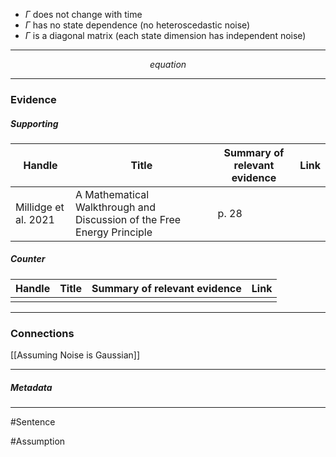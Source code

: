 - $\Gamma$ does not change with time
- $\Gamma$ has no state dependence (no heteroscedastic noise)
- $\Gamma$ is a diagonal matrix (each state dimension has independent noise) 
***
$$ equation $$
***
### Evidence
##### Supporting

| Handle               | Title                                                                  | Summary of relevant evidence | Link                                |
| -------------------- | ---------------------------------------------------------------------- | ---------------------------- | ----------------------------------- |
| Millidge et al. 2021 | A Mathematical Walkthrough and Discussion of the Free Energy Principle | p. 28                        | [](http://arxiv.org/abs/2108.13343) |
##### Counter
| Handle | Title | Summary of relevant evidence | Link |
| ------ | ----- | ---------------------------- | ---- |
|        |       |                              |      |

***
### Connections
[[Assuming Noise is Gaussian]]

***
##### Metadata
***
#Sentence

#Assumption